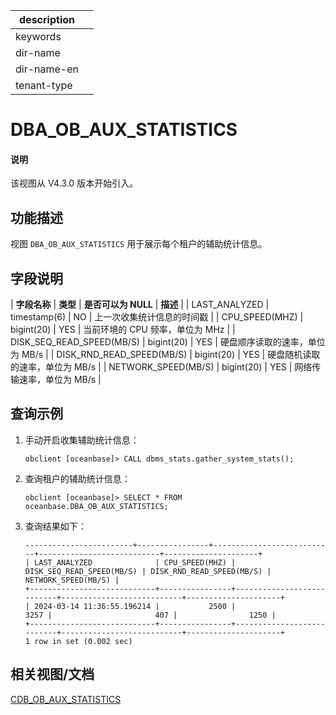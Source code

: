 |description||
|---|---|
|keywords||
|dir-name||
|dir-name-en||
|tenant-type||

# DBA_OB_AUX_STATISTICS

<main id="notice" type='explain'>
<h4>说明</h4>
<p>该视图从 V4.3.0 版本开始引入。</p>
</main>

## 功能描述

视图 `DBA_OB_AUX_STATISTICS` 用于展示每个租户的辅助统计信息。

## 字段说明

| **字段名称** | **类型** | **是否可以为 NULL** | **描述** |
| LAST_ANALYZED             | timestamp(6) | NO   | 上一次收集统计信息的时间戳     |
| CPU_SPEED(MHZ)            | bigint(20)   | YES  | 当前环境的 CPU 频率，单位为 MHz     |
| DISK_SEQ_READ_SPEED(MB/S) | bigint(20)   | YES  | 硬盘顺序读取的速率，单位为 MB/s     |
| DISK_RND_READ_SPEED(MB/S) | bigint(20)   | YES  | 硬盘随机读取的速率，单位为 MB/s     |
| NETWORK_SPEED(MB/S)       | bigint(20)   | YES  | 网络传输速率，单位为 MB/s     |

## 查询示例

1. 手动开启收集辅助统计信息：

    ```shell
    obclient [oceanbase]> CALL dbms_stats.gather_system_stats();
    ```

2. 查询租户的辅助统计信息：

    ```shell
    obclient [oceanbase]> SELECT * FROM oceanbase.DBA_OB_AUX_STATISTICS;
    ```

3. 查询结果如下：

    ```shell
    ------------------------+----------------+---------------------------+---------------------------+---------------------+
    | LAST_ANALYZED              | CPU_SPEED(MHZ) | DISK_SEQ_READ_SPEED(MB/S) | DISK_RND_READ_SPEED(MB/S) | NETWORK_SPEED(MB/S) |
    +----------------------------+----------------+---------------------------+---------------------------+---------------------+
    | 2024-03-14 11:36:55.196214 |           2500 |                      3257 |                       407 |                1250 |
    +----------------------------+----------------+---------------------------+---------------------------+---------------------+
    1 row in set (0.002 sec)
    ```

## 相关视图/文档

[CDB_OB_AUX_STATISTICS](6300.o-cdb_ob_aux_statistics-of-sys-tenant.md)